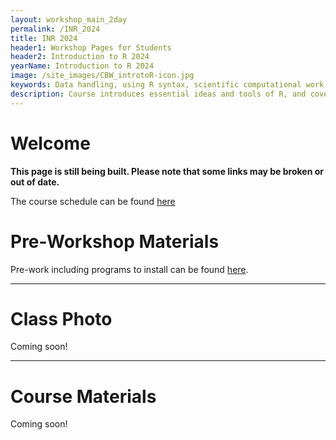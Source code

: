 ```yaml
---
layout: workshop_main_2day
permalink: /INR_2024
title: INR 2024
header1: Workshop Pages for Students
header2: Introduction to R 2024
yearName: Introduction to R 2024
image: /site_images/CBW_introtoR-icon.jpg
keywords: Data handling, using R syntax, scientific computational work
description: Course introduces essential ideas and tools of R, and covers statistical tests in R.
---
```


# Welcome <a id="welcome"></a>

**This page is still being built. Please note that some links may be broken or out of date.**

The course schedule can be found [here](https://bioinformaticsdotca.github.io/INR_2024_schedule)

<!-- Meet your faculty [here]().   -->

# Pre-Workshop Materials <a id="preworkshop"></a>

Pre-work including programs to install can be found [here](https://forms.gle/xba2wVbLXtC1E1Dx9).  

***

# Class Photo

Coming soon!  

***

# Course Materials

Coming soon!




<!-- # Day 1 <a id="day1"></a> -->
 

<!-- # Day 2 <a id="day2"></a>   -->
